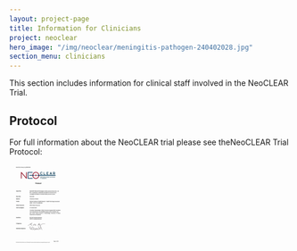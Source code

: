 ```yaml
---
layout: project-page
title: Information for Clinicians
project: neoclear
hero_image: "/img/neoclear/meningitis-pathogen-240402028.jpg"
section_menu: clinicians
---
```



<p>This section includes information for clinical staff involved in the NeoCLEAR Trial.</p>

<h2>Protocol</h2>

<p>For full information about the NeoCLEAR trial please see theNeoCLEAR Trial Protocol:</p>

<p class="u-text-align--center">
<a href="/downloads/files/neoclear/protocol/NeoCLEAR_Protocol_V3_02MAY2018%20signed.pdf" type="application/pdf" class="c-thumbnail  c-thumbnail--small">
    <img src="/downloads/thumbs/1854/small-NeoCLEAR_Protocol_V3_02MAY2018%20signed.png" alt="">
</a>
</p>
